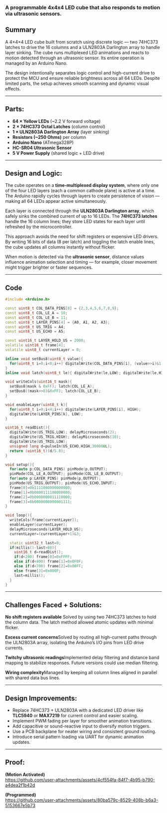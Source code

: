 ### A programmable 4x4x4 LED cube that also responds to motion via ultrasonic sensors.

## Summary
A 4×4×4 LED cube built from scratch using discrete logic — two 74HC373 latches to drive the 16 columns and a ULN2803A Darlington array to handle layer sinking. The cube runs multiplexed LED animations and reacts to motion detected through an ultrasonic sensor. Its entire operation is managed by an Arduino Nano.

The design intentionally separates logic control and high-current drive to protect the MCU and ensure reliable brightness across all 64 LEDs. Despite limited parts, the setup achieves smooth scanning and dynamic visual effects.

---

## Parts:
- **64 × Yellow LEDs** (~2.2 V forward voltage)  
- **2 × 74HC373 Octal Latches** (column control)  
- **1 × ULN2803A Darlington Array** (layer sinking)  
- **Resistors (~250 Ohms)** per column  
- **Arduino Nano** (ATmega328P)  
- **HC-SR04 Ultrasonic Sensor**  
- **5 V Power Supply** (shared logic + LED drive)

---

## Design and Logic:
The cube operates on a **time-multiplexed display system**, where only one of the four LED layers (each a common cathode plane) is active at a time. The Arduino rapidly cycles through layers to create persistence of vision — making all 64 LEDs appear active simultaneously.

Each layer is connected through the **ULN2803A Darlington array**, which safely sinks the combined current of up to 16 LEDs. The **74HC373 latches** handle the 16 column lines; they store LED states for each layer until refreshed by the microcontroller.

This approach avoids the need for shift registers or expensive LED drivers. By writing 16 bits of data (8 per latch) and toggling the latch enable lines, the cube updates all columns instantly without flicker.

When motion is detected via the **ultrasonic sensor**, distance values influence animation selection and timing — for example, closer movement might trigger brighter or faster sequences.

---

## Code
```cpp
#include <Arduino.h>

const uint8_t COL_DATA_PINS[8] = {2,3,4,5,6,7,8,9};
const uint8_t COL_LE_A = 10;
const uint8_t COL_LE_B = 11;
const uint8_t LAYER_PINS[4] = {A0, A1, A2, A3};
const uint8_t US_TRIG = A4;
const uint8_t US_ECHO = A5;

const uint16_t LAYER_HOLD_US = 2000;
volatile uint16_t frame[4];
volatile uint8_t currentLayer = 0;

inline void setBus8(uint8_t value){
  for(uint8_t i=0;i<8;i++) digitalWrite(COL_DATA_PINS[i], (value>>i)&1);
}
inline void latch(uint8_t le){ digitalWrite(le,LOW); digitalWrite(le,HIGH); }

void writeCols(uint16_t mask){
  setBus8(mask & 0xFF); latch(COL_LE_A);
  setBus8((mask>>8)&0xFF); latch(COL_LE_B);
}

void enableLayer(uint8_t k){
  for(uint8_t i=0;i<4;i++) digitalWrite(LAYER_PINS[i], HIGH);
  digitalWrite(LAYER_PINS[k], LOW);
}

uint16_t readDist(){
  digitalWrite(US_TRIG,LOW); delayMicroseconds(2);
  digitalWrite(US_TRIG,HIGH); delayMicroseconds(10);
  digitalWrite(US_TRIG,LOW);
  unsigned long d=pulseIn(US_ECHO,HIGH,30000UL);
  return (uint16_t)(d/5.8);
}

void setup(){
  for(auto p:COL_DATA_PINS) pinMode(p,OUTPUT);
  pinMode(COL_LE_A,OUTPUT); pinMode(COL_LE_B,OUTPUT);
  for(auto p:LAYER_PINS) pinMode(p,OUTPUT);
  pinMode(US_TRIG,OUTPUT); pinMode(US_ECHO,INPUT);
  frame[0]=0b1111000000000000;
  frame[1]=0b0000111100000000;
  frame[2]=0b0000000011110000;
  frame[3]=0b0000000000001111;
}

void loop(){
  writeCols(frame[currentLayer]);
  enableLayer(currentLayer);
  delayMicroseconds(LAYER_HOLD_US);
  currentLayer=(currentLayer+1)&3;

  static uint32_t last=0;
  if(millis()-last>80){
    uint16_t d=readDist();
    if(d<200) frame[0]=0xFFFF;
    else if(d<400) frame[1]=0x0F0F;
    else if(d<700) frame[2]=0x00FF;
    else frame[3]=0x000F;
    last=millis();
  }
}
```
---

## Challenges Faced + Solutions:
**No shift registers available**
Solved by using two 74HC373 latches to hold the column data. The latch method allowed atomic updates with minimal flicker. 


**Excess current concerns**Solved by routing all high-current paths through the ULN2803A array, isolating the Arduino’s I/O pins from LED drive currents. 


**Twitchy ultrasonic readings**Implemented delay filtering and distance band mapping to stabilize responses. Future versions could use median filtering. 


**Wiring complexity**Managed by keeping all column lines aligned in parallel with shared data bus lines.


---

## Design Improvements:
- Replace 74HC373 + ULN2803A with a dedicated LED driver like **TLC5940** or **MAX7219** for current control and easier scaling.  
- Implement PWM fading per layer for smoother animation transitions.  
- Add capacitive or sound-reactive input to diversify motion triggers.  
- Use a PCB backplane for neater wiring and consistent ground routing.  
- Introduce serial pattern loading via UART for dynamic animation updates.

---

## Proof:
**(Motion Activated)**  
https://github.com/user-attachments/assets/4cf554fa-84f7-4b95-b790-a4dea2f1b42d <br>

**(Programmed)**  
https://github.com/user-attachments/assets/80ba579c-8529-408b-b6a3-5153667e5b73 <br>



